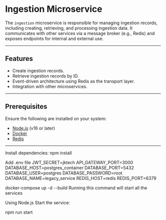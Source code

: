 # Ingestion Microservice

The `ingestion` microservice is responsible for managing ingestion records, including creating, retrieving, and processing ingestion data. It communicates with other services via a message broker (e.g., Redis) and exposes endpoints for internal and external use.

---

## Features

- Create ingestion records.
- Retrieve ingestion records by ID.
- Event-driven architecture using Redis as the transport layer.
- Integration with other microservices.

---

## Prerequisites

Ensure the following are installed on your system:

- [Node.js](https://nodejs.org/) (v16 or later)
- [Docker](https://www.docker.com/)
- [Redis](https://redis.io/)

---
Install dependencies:
npm install

Add .env file
JWT_SECRET=jktech
API_GATEWAY_PORT=3000
DATABASE_HOST=postgres_container
DATABASE_PORT=5432
DATABASE_USER=postgres
DATABASE_PASSWORD=root
DATABASE_NAME=legacy_service
REDIS_HOST=redis
REDIS_PORT=6379


docker-compose up -d --build
Running this command will start all the services

Using Node.js
Start the service:

npm run start